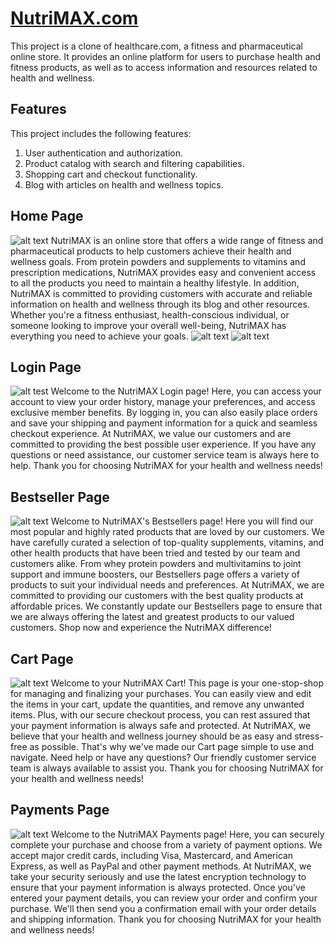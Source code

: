 # [NutriMAX.com](https://hilarious-gelato-cae921.netlify.app/)
This project is a clone of healthcare.com, a fitness and pharmaceutical online store. It provides an online platform for users to purchase health and fitness products, as well as to access information and resources related to health and wellness.
## Features
This project includes the following features:
1. User authentication and authorization.
2. Product catalog with search and filtering capabilities.
3. Shopping cart and checkout functionality.
4. Blog with articles on health and wellness topics.
## Home Page
![alt text](https://i.ibb.co/YRZps5Z/home.png)
NutriMAX is an online store that offers a wide range of fitness and pharmaceutical products to help customers achieve their health and wellness goals. From protein powders and supplements to vitamins and prescription medications, NutriMAX provides easy and convenient access to all the products you need to maintain a healthy lifestyle. In addition, NutriMAX is committed to providing customers with accurate and reliable information on health and wellness through its blog and other resources. Whether you're a fitness enthusiast, health-conscious individual, or someone looking to improve your overall well-being, NutriMAX has everything you need to achieve your goals.
![alt text](https://i.ibb.co/Mf1PL6X/home2.png)
![alt text](https://i.ibb.co/Pgt4yFB/home3.png)
## Login Page
![alt test](https://i.ibb.co/frf0SrF/login.png)
Welcome to the NutriMAX Login page! Here, you can access your account to view your order history, manage your preferences, and access exclusive member benefits. By logging in, you can also easily place orders and save your shipping and payment information for a quick and seamless checkout experience. At NutriMAX, we value our customers and are committed to providing the best possible user experience. If you have any questions or need assistance, our customer service team is always here to help. Thank you for choosing NutriMAX for your health and wellness needs!
## Bestseller Page
![alt text](https://i.ibb.co/bJpJfdM/page1.png)
Welcome to NutriMAX's Bestsellers page! Here you will find our most popular and highly rated products that are loved by our customers. We have carefully curated a selection of top-quality supplements, vitamins, and other health products that have been tried and tested by our team and customers alike. From whey protein powders and multivitamins to joint support and immune boosters, our Bestsellers page offers a variety of products to suit your individual needs and preferences. At NutriMAX, we are committed to providing our customers with the best quality products at affordable prices. We constantly update our Bestsellers page to ensure that we are always offering the latest and greatest products to our valued customers. Shop now and experience the NutriMAX difference!
## Cart Page
![alt text](https://i.ibb.co/0G20b38/cart.png)
Welcome to your NutriMAX Cart! This page is your one-stop-shop for managing and finalizing your purchases. You can easily view and edit the items in your cart, update the quantities, and remove any unwanted items. Plus, with our secure checkout process, you can rest assured that your payment information is always safe and protected. At NutriMAX, we believe that your health and wellness journey should be as easy and stress-free as possible. That's why we've made our Cart page simple to use and navigate. Need help or have any questions? Our friendly customer service team is always available to assist you. Thank you for choosing NutriMAX for your health and wellness needs!
## Payments Page
![alt text](https://i.ibb.co/Rjd511X/payment.png)
Welcome to the NutriMAX Payments page! Here, you can securely complete your purchase and choose from a variety of payment options. We accept major credit cards, including Visa, Mastercard, and American Express, as well as PayPal and other payment methods. At NutriMAX, we take your security seriously and use the latest encryption technology to ensure that your payment information is always protected. Once you've entered your payment details, you can review your order and confirm your purchase. We'll then send you a confirmation email with your order details and shipping information. Thank you for choosing NutriMAX for your health and wellness needs!
